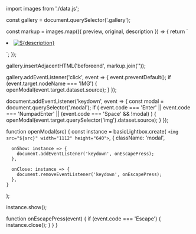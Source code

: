 import images from './data.js';

const gallery = document.querySelector('.gallery');

const markup = images.map(({ preview, original, description }) => {
  return `<li class="gallery-item">
    <a class="gallery-link" href="${original}">
      <img
        class="gallery-image"
        src="${preview}"
        data-source="${original}"
        alt="${description}"
      />
    </a>
  </li>`;
});

gallery.insertAdjacentHTML('beforeend', markup.join(''));

gallery.addEventListener('click', event => {
  event.preventDefault();
  if (event.target.nodeName === 'IMG') {
    openModal(event.target.dataset.source);
  }
});

document.addEventListener('keydown', event => {
  const modal = document.querySelector('.modal');
  if (
    event.code === 'Enter' ||
    event.code === 'NumpadEnter' ||
    (event.code === 'Space' && !modal)
  ) {
    openModal(event.target.querySelector('img').dataset.source);
  }
});

function openModal(src) {
  const instance = basicLightbox.create(
    `
    <img src="${src}" width="1112" height="640">
    `,
    {
      className: 'modal',

      onShow: instance => {
        document.addEventListener('keydown', onEscapePress);
      },

      onClose: instance => {
        document.removeEventListener('keydown', onEscapePress);
      },
    }
  );

  instance.show();

  function onEscapePress(event) {
    if (event.code === 'Escape') {
      instance.close();
    }
  }
}
